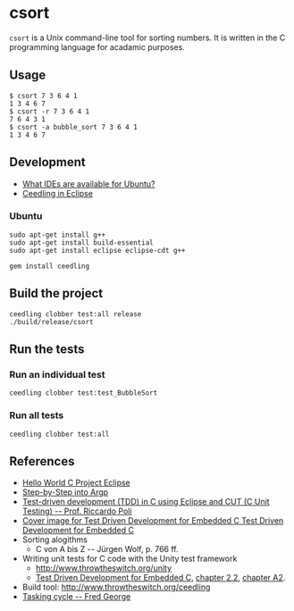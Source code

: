 # csort
`csort` is a Unix command-line tool for sorting numbers. It is written in the C programming language for acadamic purposes.

## Usage
```
$ csort 7 3 6 4 1
1 3 4 6 7
$ csort -r 7 3 6 4 1
7 6 4 3 1
$ csort -a bubble_sort 7 3 6 4 1
1 3 4 6 7
```

## Development
- [What IDEs are available for Ubuntu?](https://askubuntu.com/questions/48299/what-ides-are-available-for-ubuntu)
- [Ceedling in Eclipse](http://www.throwtheswitch.org/eclipse/)
### Ubuntu
```
sudo apt-get install g++
sudo apt-get install build-essential
sudo apt-get install eclipse eclipse-cdt g++

gem install ceedling
```

## Build the project
```
ceedling clobber test:all release
./build/release/csort
```

## Run the tests
### Run an individual test
```
ceedling clobber test:test_BubbleSort
```
### Run all tests
```
ceedling clobber test:all
```

## References
- [Hello World C Project Eclipse](https://www.youtube.com/watch?v=ny1RbJNgxhc)
- [Step-by-Step into Argp](https://download-mirror.savannah.gnu.org/releases/argpbook/step-by-step-into-argp.pdf)
- [Test-driven development (TDD) in C using Eclipse and CUT (C Unit Testing) -- Prof. Riccardo Poli](https://www.youtube.com/watch?v=y-tBjj9OmdI)
- [Cover image for Test Driven Development for Embedded C
Test Driven Development for Embedded C](https://www.safaribooksonline.com/library/view/test-driven-development/9781941222997/)
- Sorting alogithms
  - C von A bis Z -- Jürgen Wolf, p. 766 ff.
- Writing unit tests for C code with the Unity test framework
  - http://www.throwtheswitch.org/unity
  - [Test Driven Development for Embedded C](https://media.pragprog.com/titles/jgade/toc.pdf), [chapter 2.2](https://www.safaribooksonline.com/library/view/test-driven-development/9781941222997/f_0024.html), [chapter A2](https://www.safaribooksonline.com/library/view/test-driven-development/9781941222997/f_0154.html).
- Build tool: http://www.throwtheswitch.org/ceedling
- [Tasking cycle -- Fred George](https://twitter.com/Janux_DE/status/888837134811103232)
  